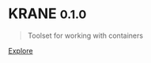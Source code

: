 # <b>KRANE</b> <small>0.1.0</small>

> Toolset for working with containers

[Explore](getting-started)

